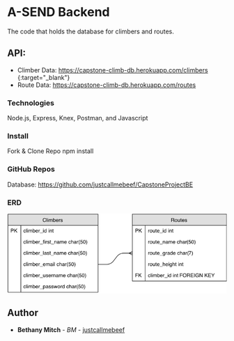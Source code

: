 # A-SEND Backend

The code that holds the database for climbers and routes.   

## API: 

* Climber Data: https://capstone-climb-db.herokuapp.com/climbers {:target="_blank"}
* Route Data: https://capstone-climb-db.herokuapp.com/routes

### Technologies 

Node.js, Express, Knex, Postman, and Javascript 

### Install

Fork & Clone Repo
npm install 

### GitHub Repos
Database: https://github.com/justcallmebeef/CapstoneProjectBE

### ERD 

![ASEND ERD](ClimbVert.png)

## Author

* **Bethany Mitch** - *BM* - [justcallmebeef](https://github.com/justcallmebeef)